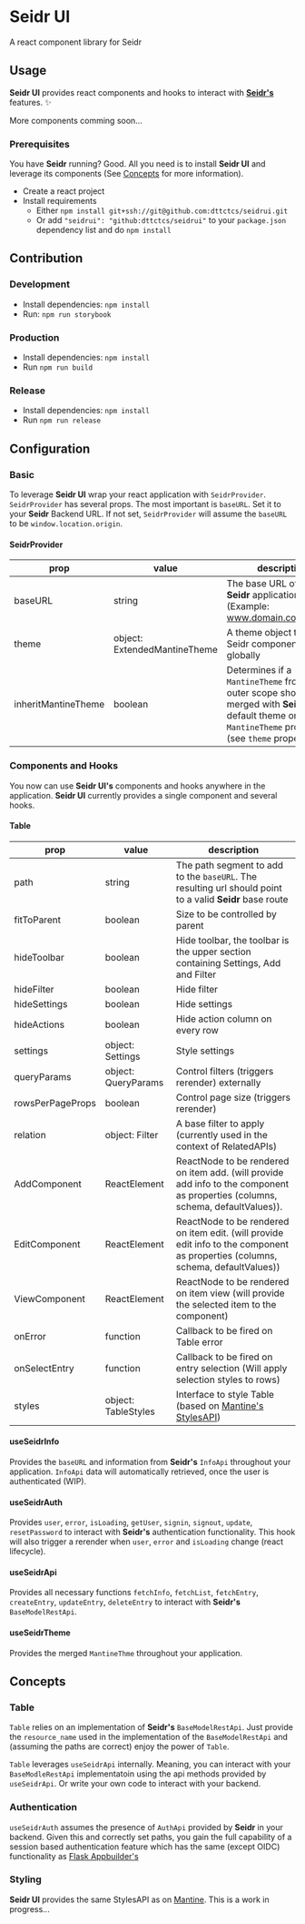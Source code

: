 # Seidr UI

A react component library for Seidr

## Usage

**Seidr UI** provides react components and hooks to interact with [**Seidr's**](https://github.com/dttctcs/seidr) features. :sparkles:

More components comming soon...

### Prerequisites

You have **Seidr** running? Good. All you need is to install **Seidr UI** and leverage its components (See [Concepts](#Concepts) for more information).

- Create a react project
- Install requirements
  - Either `npm install git+ssh://git@github.com:dttctcs/seidrui.git`
  - Or add `"seidrui": "github:dttctcs/seidrui"` to your `package.json` dependency list and do `npm install`

## Contribution

### Development

- Install dependencies: `npm install`
- Run: `npm run storybook`

### Production

- Install dependencies: `npm install`
- Run `npm run build`

### Release

- Install dependencies: `npm install`
- Run `npm run release`

## Configuration

### Basic

To leverage **Seidr UI** wrap your react application with `SeidrProvider`. `SeidrProvider` has several props. The most important is `baseURL`. Set it to your **Seidr** Backend URL. If not set, `SeidrProvider` will assume the `baseURL` to be `window.location.origin`.

#### SeidrProvider

| prop                | value                        | description                                                                                                                                              |
| ------------------- | ---------------------------- | -------------------------------------------------------------------------------------------------------------------------------------------------------- |
| baseURL             | string                       | The base URL of your **Seidr** application. (Example: www.domain.com/api/v1)                                                                             |
| theme               | object: ExtendedMantineTheme | A theme object to style Seidr components (Table) globally                                                                                                |
| inheritMantineTheme | boolean                      | Determines if a `MantineTheme` from an outer scope should be merged with **Seidr's** default theme or the `MantineTheme` provided (see `theme` property) |

### Components and Hooks

You now can use **Seidr UI's** components and hooks anywhere in the application. **Seidr UI** currently provides a single component and several hooks.

#### Table

| prop             | value               | description                                                                                                                     |
| ---------------- | ------------------- | ------------------------------------------------------------------------------------------------------------------------------- |
| path             | string              | The path segment to add to the `baseURL`. The resulting url should point to a valid **Seidr** base route                        |
| fitToParent      | boolean             | Size to be controlled by parent                                                                                                 |
| hideToolbar      | boolean             | Hide toolbar, the toolbar is the upper section containing Settings, Add and Filter                                              |
| hideFilter       | boolean             | Hide filter                                                                                                                     |
| hideSettings     | boolean             | Hide settings                                                                                                                   |
| hideActions      | boolean             | Hide action column on every row                                                                                                 |
| settings         | object: Settings    | Style settings                                                                                                                  |
| queryParams      | object: QueryParams | Control filters (triggers rerender) externally                                                                                  |
| rowsPerPageProps | boolean             | Control page size (triggers rerender)                                                                                           |
| relation         | object: Filter      | A base filter to apply (currently used in the context of RelatedAPIs)                                                           |
| AddComponent     | ReactElement        | ReactNode to be rendered on item add. (will provide add info to the component as properties (columns, schema, defaultValues)).  |
| EditComponent    | ReactElement        | ReactNode to be rendered on item edit. (will provide edit info to the component as properties (columns, schema, defaultValues)) |
| ViewComponent    | ReactElement        | ReactNode to be rendered on item view (will provide the selected item to the component)                                         |
| onError          | function            | Callback to be fired on Table error                                                                                             |
| onSelectEntry    | function            | Callback to be fired on entry selection (Will apply selection styles to rows)                                                   |
| styles           | object: TableStyles | Interface to style Table (based on [Mantine's StylesAPI](https://mantine.dev/theming/styles-api/))                              |

#### useSeidrInfo

Provides the `baseURL` and information from **Seidr's** `InfoApi` throughout your application. `InfoApi` data will automatically retrieved, once the user is authenticated (WIP).

#### useSeidrAuth

Provides `user`, `error`, `isLoading`, `getUser`, `signin`, `signout`, `update`, `resetPassword` to interact with **Seidr's** authentication functionality. This hook will also trigger a rerender when `user`, `error` and `isLoading` change (react lifecycle).

#### useSeidrApi

Provides all necessary functions `fetchInfo`, `fetchList`, `fetchEntry`, `createEntry`, `updateEntry`, `deleteEntry` to interact with **Seidr's** `BaseModelRestApi`.

#### useSeidrTheme

Provides the merged `MantineThme` throughout your application.

## Concepts

### Table

`Table` relies on an implementation of **Seidr's** `BaseModelRestApi`. Just provide the `resource_name` used in the implementation of the `BaseModelRestApi` and (assuming the paths are correct) enjoy the power of `Table`.

`Table` leverages `useSeidrApi` internally. Meaning, you can interact with your `BaseModleRestApi` implementatoin using the api methods provided by `useSeidrApi`. Or write your own code to interact with your backend.

### Authentication

`useSeidrAuth` assumes the presence of `AuthApi` provided by **Seidr** in your backend. Given this and correctly set paths, you gain the full capability of a session based authentication feature which has the same (except OIDC) functionality as [Flask Appbuilder's](https://flask-appbuilder.readthedocs.io/en/latest/security.html)

### Styling

**Seidr UI** provides the same StylesAPI as on [Mantine](https://mantine.dev/theming/styles-api/). This is a work in progress...
